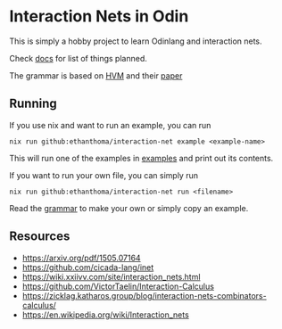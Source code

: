 # Interaction Nets in Odin

This is simply a hobby project to learn Odinlang and interaction nets.

Check [docs](./docs/) for list of things planned.

The grammar is based on [HVM](https://github.com/HigherOrderCO/HVM) and their 
[paper](https://higherorderco.com/)

## Running

If you use nix and want to run an example, you can run
```
nix run github:ethanthoma/interaction-net example <example-name>
```
This will run one of the examples in [examples](./examples/) and print out its 
contents.

If you want to run your own file, you can simply run

```
nix run github:ethanthoma/interaction-net run <filename>
```

Read the [grammar](./grammar.ebnf) to make your own or simply copy an example.

## Resources
- https://arxiv.org/pdf/1505.07164
- https://github.com/cicada-lang/inet
- https://wiki.xxiivv.com/site/interaction_nets.html
- https://github.com/VictorTaelin/Interaction-Calculus
- https://zicklag.katharos.group/blog/interaction-nets-combinators-calculus/
- https://en.wikipedia.org/wiki/Interaction_nets
